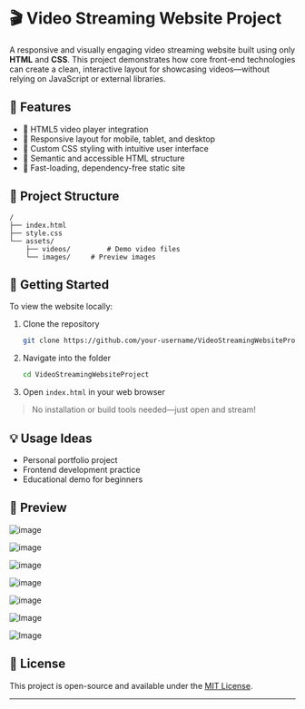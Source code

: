 # 🎬 Video Streaming Website Project

A responsive and visually engaging video streaming website built using only **HTML** and **CSS**. This project demonstrates how core front-end technologies can create a clean, interactive layout for showcasing videos—without relying on JavaScript or external libraries.

## 📌 Features

- 🎥 HTML5 video player integration  
- 📱 Responsive layout for mobile, tablet, and desktop  
- 🎨 Custom CSS styling with intuitive user interface  
- 🧱 Semantic and accessible HTML structure  
- 🚀 Fast-loading, dependency-free static site  

## 📂 Project Structure

```
/
├── index.html
├── style.css
└── assets/
    ├── videos/         # Demo video files
    └── images/     # Preview images
```

## 🚀 Getting Started

To view the website locally:

1. Clone the repository  
   ```bash
   git clone https://github.com/your-username/VideoStreamingWebsiteProject.git
   ```
2. Navigate into the folder  
   ```bash
   cd VideoStreamingWebsiteProject
   ```
3. Open `index.html` in your web browser  

> No installation or build tools needed—just open and stream!

## 💡 Usage Ideas

- Personal portfolio project  
- Frontend development practice  
- Educational demo for beginners  

## 📸 Preview

![image](https://github.com/user-attachments/assets/5f9e933f-2005-4c0f-b9a2-a5390d5d7f9a)

![image](https://github.com/user-attachments/assets/441907c4-5011-4d9a-bbaa-9ca6963b0cab)

![image](https://github.com/user-attachments/assets/285f682c-d7af-4d78-bfd1-5b1b78003fd3)

![image](https://github.com/user-attachments/assets/1eb9c2ed-23be-4d41-9656-76af810c106e)

![image](https://github.com/user-attachments/assets/1206299f-921c-4cac-98c3-c4f614e5bba3)

![Image](https://github.com/user-attachments/assets/f52f615e-6c52-463e-96cb-234ecdde002a)

![Image](https://github.com/user-attachments/assets/64bc400a-7c6f-45a8-9ede-b63d63e092b4)






## 📜 License

This project is open-source and available under the [MIT License](LICENSE).

---
